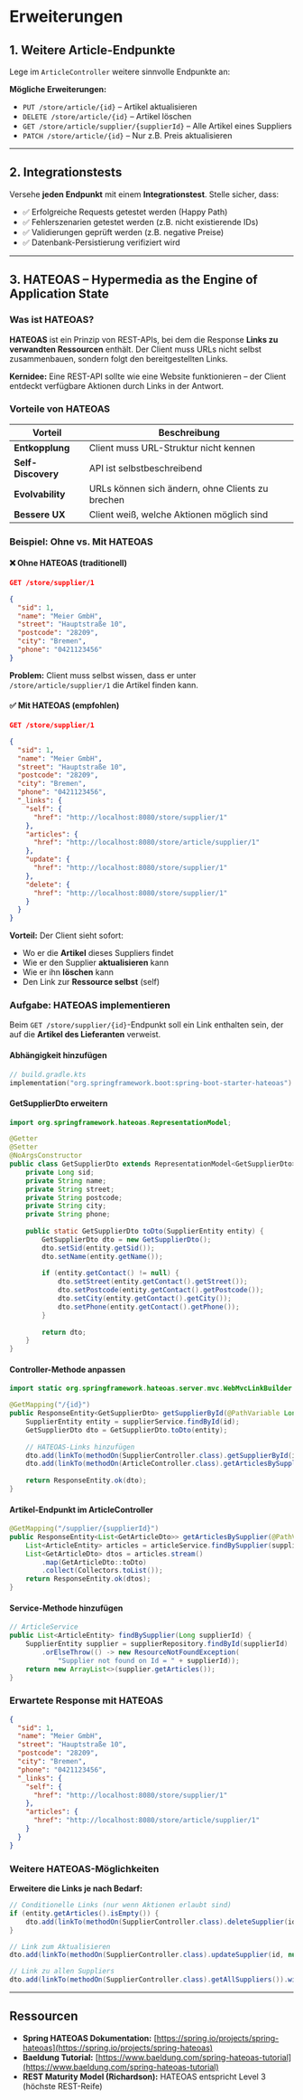 
# Erweiterungen

## 1. Weitere Article-Endpunkte

Lege im `ArticleController` weitere sinnvolle Endpunkte an:

**Mögliche Erweiterungen:**
- `PUT /store/article/{id}` – Artikel aktualisieren
- `DELETE /store/article/{id}` – Artikel löschen
- `GET /store/article/supplier/{supplierId}` – Alle Artikel eines Suppliers
- `PATCH /store/article/{id}` – Nur z.B. Preis aktualisieren

---

## 2. Integrationstests

Versehe **jeden Endpunkt** mit einem **Integrationstest**. Stelle sicher, dass:
- ✅ Erfolgreiche Requests getestet werden (Happy Path)
- ✅ Fehlerszenarien getestet werden (z.B. nicht existierende IDs)
- ✅ Validierungen geprüft werden (z.B. negative Preise)
- ✅ Datenbank-Persistierung verifiziert wird

---

## 3. HATEOAS – Hypermedia as the Engine of Application State

### Was ist HATEOAS?

**HATEOAS** ist ein Prinzip von REST-APIs, bei dem die Response **Links zu verwandten Ressourcen** enthält. Der Client muss URLs nicht selbst zusammenbauen, sondern folgt den bereitgestellten Links.

**Kernidee:** Eine REST-API sollte wie eine Website funktionieren – der Client entdeckt verfügbare Aktionen durch Links in der Antwort.

### Vorteile von HATEOAS

| Vorteil | Beschreibung |
|---------|--------------|
| **Entkopplung** | Client muss URL-Struktur nicht kennen |
| **Self-Discovery** | API ist selbstbeschreibend |
| **Evolvability** | URLs können sich ändern, ohne Clients zu brechen |
| **Bessere UX** | Client weiß, welche Aktionen möglich sind |

### Beispiel: Ohne vs. Mit HATEOAS

#### ❌ Ohne HATEOAS (traditionell)

```json
GET /store/supplier/1

{
  "sid": 1,
  "name": "Meier GmbH",
  "street": "Hauptstraße 10",
  "postcode": "28209",
  "city": "Bremen",
  "phone": "0421123456"
}
```

**Problem:** Client muss selbst wissen, dass er unter `/store/article/supplier/1` die Artikel finden kann.

#### ✅ Mit HATEOAS (empfohlen)

```json
GET /store/supplier/1

{
  "sid": 1,
  "name": "Meier GmbH",
  "street": "Hauptstraße 10",
  "postcode": "28209",
  "city": "Bremen",
  "phone": "0421123456",
  "_links": {
    "self": {
      "href": "http://localhost:8080/store/supplier/1"
    },
    "articles": {
      "href": "http://localhost:8080/store/article/supplier/1"
    },
    "update": {
      "href": "http://localhost:8080/store/supplier/1"
    },
    "delete": {
      "href": "http://localhost:8080/store/supplier/1"
    }
  }
}
```

**Vorteil:** Der Client sieht sofort:
- Wo er die **Artikel** dieses Suppliers findet
- Wie er den Supplier **aktualisieren** kann
- Wie er ihn **löschen** kann
- Den Link zur **Ressource selbst** (self)

### Aufgabe: HATEOAS implementieren

Beim `GET /store/supplier/{id}`-Endpunkt soll ein Link enthalten sein, der auf die **Artikel des Lieferanten** verweist.

#### Abhängigkeit hinzufügen

```kotlin
// build.gradle.kts
implementation("org.springframework.boot:spring-boot-starter-hateoas")
```

#### GetSupplierDto erweitern

```java
import org.springframework.hateoas.RepresentationModel;

@Getter
@Setter
@NoArgsConstructor
public class GetSupplierDto extends RepresentationModel<GetSupplierDto> {
    private Long sid;
    private String name;
    private String street;
    private String postcode;
    private String city;
    private String phone;
    
    public static GetSupplierDto toDto(SupplierEntity entity) {
        GetSupplierDto dto = new GetSupplierDto();
        dto.setSid(entity.getSid());
        dto.setName(entity.getName());
        
        if (entity.getContact() != null) {
            dto.setStreet(entity.getContact().getStreet());
            dto.setPostcode(entity.getContact().getPostcode());
            dto.setCity(entity.getContact().getCity());
            dto.setPhone(entity.getContact().getPhone());
        }
        
        return dto;
    }
}
```

#### Controller-Methode anpassen

```java
import static org.springframework.hateoas.server.mvc.WebMvcLinkBuilder.*;

@GetMapping("/{id}")
public ResponseEntity<GetSupplierDto> getSupplierById(@PathVariable Long id) {
    SupplierEntity entity = supplierService.findById(id);
    GetSupplierDto dto = GetSupplierDto.toDto(entity);
    
    // HATEOAS-Links hinzufügen
    dto.add(linkTo(methodOn(SupplierController.class).getSupplierById(id)).withSelfRel());
    dto.add(linkTo(methodOn(ArticleController.class).getArticlesBySupplier(id)).withRel("articles"));
    
    return ResponseEntity.ok(dto);
}
```

#### Artikel-Endpunkt im ArticleController

```java
@GetMapping("/supplier/{supplierId}")
public ResponseEntity<List<GetArticleDto>> getArticlesBySupplier(@PathVariable Long supplierId) {
    List<ArticleEntity> articles = articleService.findBySupplier(supplierId);
    List<GetArticleDto> dtos = articles.stream()
        .map(GetArticleDto::toDto)
        .collect(Collectors.toList());
    return ResponseEntity.ok(dtos);
}
```

#### Service-Methode hinzufügen

```java
// ArticleService
public List<ArticleEntity> findBySupplier(Long supplierId) {
    SupplierEntity supplier = supplierRepository.findById(supplierId)
        .orElseThrow(() -> new ResourceNotFoundException(
            "Supplier not found on Id = " + supplierId));
    return new ArrayList<>(supplier.getArticles());
}
```

### Erwartete Response mit HATEOAS

```json
{
  "sid": 1,
  "name": "Meier GmbH",
  "street": "Hauptstraße 10",
  "postcode": "28209",
  "city": "Bremen",
  "phone": "0421123456",
  "_links": {
    "self": {
      "href": "http://localhost:8080/store/supplier/1"
    },
    "articles": {
      "href": "http://localhost:8080/store/article/supplier/1"
    }
  }
}
```

### Weitere HATEOAS-Möglichkeiten

**Erweitere die Links je nach Bedarf:**

```java
// Conditionelle Links (nur wenn Aktionen erlaubt sind)
if (entity.getArticles().isEmpty()) {
    dto.add(linkTo(methodOn(SupplierController.class).deleteSupplier(id)).withRel("delete"));
}

// Link zum Aktualisieren
dto.add(linkTo(methodOn(SupplierController.class).updateSupplier(id, null)).withRel("update"));

// Link zu allen Suppliers
dto.add(linkTo(methodOn(SupplierController.class).getAllSuppliers()).withRel("all-suppliers"));
```

---

## Ressourcen

- **Spring HATEOAS Dokumentation:** [https://spring.io/projects/spring-hateoas](https://spring.io/projects/spring-hateoas)
- **Baeldung Tutorial:** [https://www.baeldung.com/spring-hateoas-tutorial](https://www.baeldung.com/spring-hateoas-tutorial)
- **REST Maturity Model (Richardson):** HATEOAS entspricht Level 3 (höchste REST-Reife)
